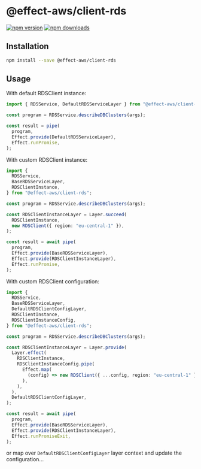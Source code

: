 # @effect-aws/client-rds

[![npm version](https://img.shields.io/npm/v/%40effect-aws%2Fclient-rds?color=brightgreen&label=npm%20package)](https://www.npmjs.com/package/@effect-aws/client-rds)
[![npm downloads](https://img.shields.io/npm/dm/%40effect-aws%2Fclient-rds)](https://www.npmjs.com/package/@effect-aws/client-rds)

## Installation

```bash
npm install --save @effect-aws/client-rds
```

## Usage

With default RDSClient instance:

```typescript
import { RDSService, DefaultRDSServiceLayer } from "@effect-aws/client-rds";

const program = RDSService.describeDBClusters(args);

const result = pipe(
  program,
  Effect.provide(DefaultRDSServiceLayer),
  Effect.runPromise,
);
```

With custom RDSClient instance:

```typescript
import {
  RDSService,
  BaseRDSServiceLayer,
  RDSClientInstance,
} from "@effect-aws/client-rds";

const program = RDSService.describeDBClusters(args);

const RDSClientInstanceLayer = Layer.succeed(
  RDSClientInstance,
  new RDSClient({ region: "eu-central-1" }),
);

const result = await pipe(
  program,
  Effect.provide(BaseRDSServiceLayer),
  Effect.provide(RDSClientInstanceLayer),
  Effect.runPromise,
);
```

With custom RDSClient configuration:

```typescript
import {
  RDSService,
  BaseRDSServiceLayer,
  DefaultRDSClientConfigLayer,
  RDSClientInstance,
  RDSClientInstanceConfig,
} from "@effect-aws/client-rds";

const program = RDSService.describeDBClusters(args);

const RDSClientInstanceLayer = Layer.provide(
  Layer.effect(
    RDSClientInstance,
    RDSClientInstanceConfig.pipe(
      Effect.map(
        (config) => new RDSClient({ ...config, region: "eu-central-1" }),
      ),
    ),
  ),
  DefaultRDSClientConfigLayer,
);

const result = await pipe(
  program,
  Effect.provide(BaseRDSServiceLayer),
  Effect.provide(RDSClientInstanceLayer),
  Effect.runPromiseExit,
);
```

or map over `DefaultRDSClientConfigLayer` layer context and update the configuration...
